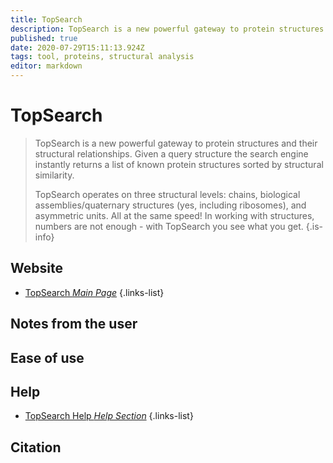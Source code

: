 ```yaml
---
title: TopSearch
description: TopSearch is a new powerful gateway to protein structures and their structural relationships.
published: true
date: 2020-07-29T15:11:13.924Z
tags: tool, proteins, structural analysis
editor: markdown
---
```


# TopSearch

> TopSearch is a new powerful gateway to protein structures and their structural relationships. Given a query structure the search engine instantly returns a list of known protein structures sorted by structural similarity. 
>
> TopSearch operates on three structural levels: chains, biological assemblies/quaternary structures (yes, including ribosomes), and asymmetric units. All at the same speed! In working with structures, numbers are not enough - with TopSearch you see what you get.
{.is-info}

 

## Website 

- [TopSearch *Main Page*](https://topsearch.services.came.sbg.ac.at/)
 {.links-list}

## Notes from the user

 
## Ease of use


## Help

- [TopSearch Help  *Help Section*](https://topsearch.services.came.sbg.ac.at/help/index.html)
{.links-list}


## Citation
